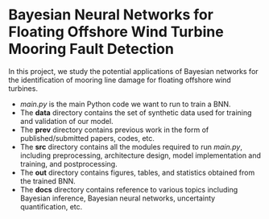 # Bayesian Neural Networks for Floating Offshore Wind Turbine Mooring Fault Detection

In this project, we study the potential applications of Bayesian networks for the identification of mooring line damage for floating offshore wind turbines.

- *main.py* is the main Python code we want to run to train a BNN.
- The **data** directory contains the set of synthetic data used for training and validation of our model.
- The **prev** directory contains previous work in the form of published/submitted papers, codes, etc.
- The **src** directory contains all the modules required to run *main.py*, including preprocessing, architecture design, model implementation and training, and postprocessing.
- The **out** directory contains figures, tables, and statistics obtained from the trained BNN.
- The **docs** directory contains reference to various topics including Bayesian inference, Bayesian neural networks, uncertainty quantification, etc.
